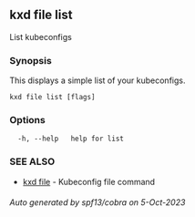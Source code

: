 ## kxd file list

List kubeconfigs

### Synopsis

This displays a simple list of your kubeconfigs.

```
kxd file list [flags]
```

### Options

```
  -h, --help   help for list
```

### SEE ALSO

* [kxd file](kxd_file.md)	 - Kubeconfig file command

###### Auto generated by spf13/cobra on 5-Oct-2023

